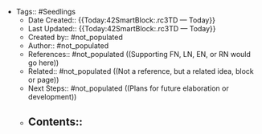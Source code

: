 - Tags:: #Seedlings
    - Date Created:: {{Today:42SmartBlock:.rc3TD — Today}}
    - Last Updated:: {{Today:42SmartBlock:.rc3TD — Today}}
    - Created by:: #not_populated
    - Author:: #not_populated
    - References:: #not_populated ((Supporting FN, LN, EN, or RN would go here))
    - Related:: #not_populated ((Not a reference, but a related idea, block or page))
    - Next Steps:: #not_populated ((Plans for future elaboration or development))
    - Contents:: 
        - 
